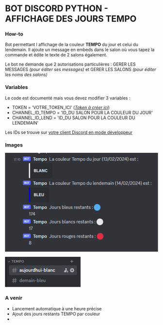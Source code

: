# BOT DISCORD PYTHON - AFFICHAGE DES JOURS TEMPO

### How-to
Bot permettant l affichage de la couleur **TEMPO** du jour et celui du lendemain.
Il ajoute un message en embeds dans le salon où vous tapez la commande et édite le texte de 2 salons également.

Le bot ne demande que 2 autorisations particulières : GERER LES MESSAGES *(pour éditer ses messages)* et GERER LES SALONS *(pour éditer les noms des salons)*

### Variables

Le code est documenté mais vous devez modifier 3 variables :  

- TOKEN = 'VOTRE_TOKEN_ICI' ([*Token à créer ici*](https://discord.com/developers/applications "Token à créer ici"))
- CHANNEL_ID_TEMPO = 'ID_DU SALON POUR LA COULEUR DU JOUR'
- CHANNEL_ID_LEND = 'ID_DU SALON POUR LA COULEUR DU LENDEMAIN'

Les IDs se trouve sur [votre client Discord en mode développeur](https://support.discord.com/hc/fr/articles/206346498-O%C3%B9-trouver-l-ID-de-mon-compte-utilisateur-serveur-message "votre client Discord en mode développeur")

### Images
![](https://github.com/Allread/tempo_discord/blob/main/screens/screen3.png?raw=true)

![](https://github.com/Allread/tempo_discord/blob/main/screens/edit_salon.png?raw=true)


### A venir
- Lancement automatique à une heure précise
- Ajout des jours restants TEMPO par couleur
- 
